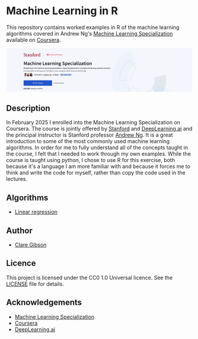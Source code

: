 # Machine Learning in R

This repository contains worked examples in R of the machine learning algorithms covered in Andrew Ng's [Machine Learning Specialization](https://www.coursera.org/specializations/machine-learning-introduction) available on [Coursera](https://www.coursera.org).

![](/img/mls-banner.png)

## Description

In February 2025 I enrolled into the Machine Learning Specialization on Coursera. The course is jointly offered by [Stanford](https://www.coursera.org/partners/stanford) and [DeepLearning.ai](https://www.coursera.org/partners/deeplearning-ai) and the principal instructor is Stanford professor [Andrew Ng](https://en.wikipedia.org/wiki/Andrew_Ng). It is a great introduction to some of the most commonly used machine learning algorithms. In order for me to fully understand all of the concepts taught in the course, I felt that I needed to work through my own examples. While the course is taught using python, I chose to use R for this exercise, both because it's a language I am more familiar with and because it forces me to think and write the code for myself, rather than copy the code used in the lectures. 

## Algorithms

- [Linear regression](R/linear-regression.md)

## Author

-   [Clare Gibson](https://www.datatranslator.co.uk)

## Licence

This project is licensed under the CC0 1.0 Universal licence. See the [LICENSE](./LICENSE) file for details.

## Acknowledgements

- [Machine Learning Specialization](https://www.coursera.org/specializations/machine-learning-introduction)
- [Coursera](https://coursera.org)
- [DeepLearning.ai](https://deeplearning.ai)
